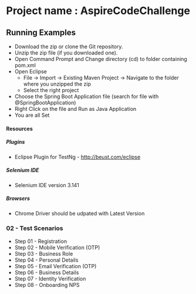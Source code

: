 # Project name : AspireCodeChallenge
## Running Examples
- Download the zip or clone the Git repository.
- Unzip the zip file (if you downloaded one).
- Open Command Prompt and Change directory (cd) to folder containing pom.xml
- Open Eclipse 
   - File -> Import -> Existing Maven Project -> Navigate to the folder where you unzipped the zip
   - Select the right project
- Choose the Spring Boot Application file (search for file with @SpringBootApplication)
- Right Click on the file and Run as Java Application
- You are all Set

#### Resources

##### Plugins
- Eclipse Plugin for TestNg - http://beust.com/eclipse

##### Selenium IDE
- Selenium IDE version 3.141

##### Browsers
- Chrome Driver should be udpated with Latest Version

### 02 - Test Scenarios

 - Step 01 - Registration
 - Step 02 - Mobile Verification (OTP)
 - Step 03 - Business Role
 - Step 04 - Personal Details
 - Step 05 - Email Verification (OTP)
 - Step 06 - Business Details
 - Step 07 - Identity Verification 
 - Step 08 - Onboarding NPS 
 
